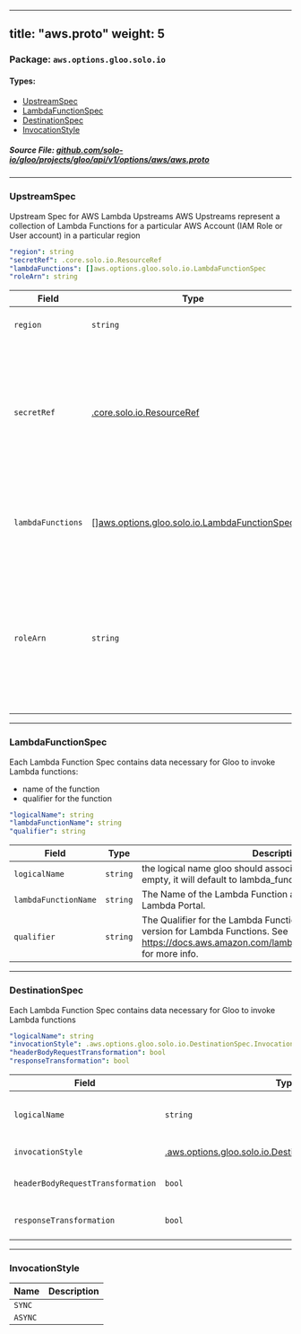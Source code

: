 
---
title: "aws.proto"
weight: 5
---

<!-- Code generated by solo-kit. DO NOT EDIT. -->


### Package: `aws.options.gloo.solo.io` 
#### Types:


- [UpstreamSpec](#upstreamspec)
- [LambdaFunctionSpec](#lambdafunctionspec)
- [DestinationSpec](#destinationspec)
- [InvocationStyle](#invocationstyle)
  



##### Source File: [github.com/solo-io/gloo/projects/gloo/api/v1/options/aws/aws.proto](https://github.com/solo-io/gloo/blob/master/projects/gloo/api/v1/options/aws/aws.proto)





---
### UpstreamSpec

 
Upstream Spec for AWS Lambda Upstreams
AWS Upstreams represent a collection of Lambda Functions for a particular AWS Account (IAM Role or User account)
in a particular region

```yaml
"region": string
"secretRef": .core.solo.io.ResourceRef
"lambdaFunctions": []aws.options.gloo.solo.io.LambdaFunctionSpec
"roleArn": string

```

| Field | Type | Description |
| ----- | ---- | ----------- | 
| `region` | `string` | The AWS Region where the desired Lambda Functions exist. |
| `secretRef` | [.core.solo.io.ResourceRef](../../../../../../../../solo-kit/api/v1/ref.proto.sk/#resourceref) | A [Gloo Secret Ref](https://docs.solo.io/gloo-edge/latest/reference/cli/glooctl_create_secret_aws/) to an AWS Secret AWS Secrets can be created with `glooctl secret create aws ...` If the secret is created manually, it must conform to the following structure: ``` access_key: <aws access key> secret_key: <aws secret key> session_token: <(optional) aws session token> ```. |
| `lambdaFunctions` | [[]aws.options.gloo.solo.io.LambdaFunctionSpec](../aws.proto.sk/#lambdafunctionspec) | The list of Lambda Functions contained within this region. This list will be automatically populated by Gloo if discovery is enabled for AWS Lambda Functions. |
| `roleArn` | `string` | (Optional): role_arn to use when assuming a role for a given request via STS. If set this role_arn will override the value found in AWS_ROLE_ARN This option will only be respected if STS credentials are enabled. To enable STS credential fetching see Settings.Gloo.AwsOptions in settings.proto. |




---
### LambdaFunctionSpec

 
Each Lambda Function Spec contains data necessary for Gloo to invoke Lambda functions:
- name of the function
- qualifier for the function

```yaml
"logicalName": string
"lambdaFunctionName": string
"qualifier": string

```

| Field | Type | Description |
| ----- | ---- | ----------- | 
| `logicalName` | `string` | the logical name gloo should associate with this function. if left empty, it will default to lambda_function_name+qualifier. |
| `lambdaFunctionName` | `string` | The Name of the Lambda Function as it appears in the AWS Lambda Portal. |
| `qualifier` | `string` | The Qualifier for the Lambda Function. Qualifiers act as a kind of version for Lambda Functions. See https://docs.aws.amazon.com/lambda/latest/dg/API_Invoke.html for more info. |




---
### DestinationSpec

 
Each Lambda Function Spec contains data necessary for Gloo to invoke Lambda functions

```yaml
"logicalName": string
"invocationStyle": .aws.options.gloo.solo.io.DestinationSpec.InvocationStyle
"headerBodyRequestTransformation": bool
"responseTransformation": bool

```

| Field | Type | Description |
| ----- | ---- | ----------- | 
| `logicalName` | `string` | The Logical Name of the LambdaFunctionSpec to be invoked. |
| `invocationStyle` | [.aws.options.gloo.solo.io.DestinationSpec.InvocationStyle](../aws.proto.sk/#invocationstyle) | Can be either Sync or Async. |
| `headerBodyRequestTransformation` | `bool` | Include headers in the event sent to aws lambda. |
| `responseTransformation` | `bool` | de-jsonify response bodies returned from aws lambda. |




---
### InvocationStyle



| Name | Description |
| ----- | ----------- | 
| `SYNC` |  |
| `ASYNC` |  |





<!-- Start of HubSpot Embed Code -->
<script type="text/javascript" id="hs-script-loader" async defer src="//js.hs-scripts.com/5130874.js"></script>
<!-- End of HubSpot Embed Code -->
